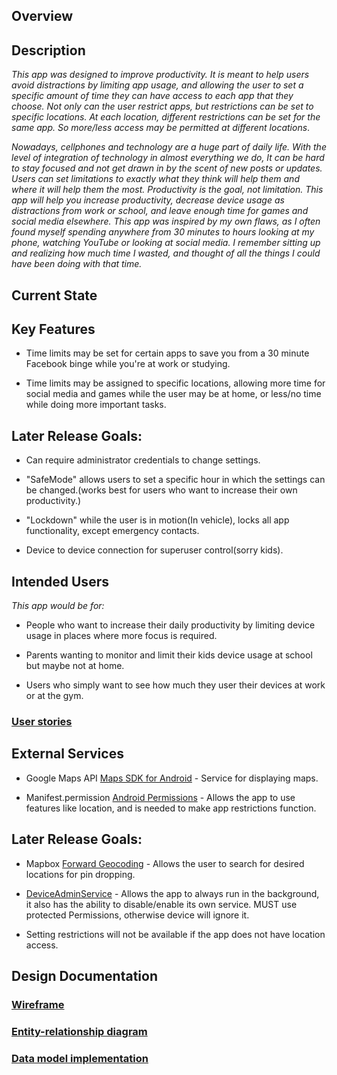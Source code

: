 ## Overview

## Description

_This app was designed to improve productivity. It is meant to help users avoid distractions by limiting app usage, and allowing the user to set a specific amount of time they can have access to each app that they choose. Not only can the user restrict apps, but restrictions can be set to specific locations. At each location, different restrictions can be set for the same app. So more/less access may be permitted at different locations_.

_Nowadays, cellphones and technology are a huge part of daily life. With the level of integration of technology in almost everything we do, It can be hard to stay focused and not get drawn in by the scent of new posts or updates. Users can set limitations to exactly what they think will help them and where it will help them the most. Productivity is the goal, not limitation. This app will help you increase productivity, decrease device usage as distractions from work or school, and leave enough time for games and social media elsewhere. This app was inspired by my own flaws, as I often found myself spending anywhere from 30 minutes to hours looking at my phone, watching YouTube or looking at social media. I remember sitting up and realizing how much time I wasted, and thought of all the things I could have been doing with that time._

## Current State


## Key Features

* Time limits may be set for certain apps to save you from a 30 minute Facebook binge while you're at work or studying.

* Time limits may be assigned to specific locations, allowing more time for social media and games while the user may be at home, or less/no time while doing more important tasks.

## Later Release Goals:

* Can require administrator credentials to change settings.

* "SafeMode" allows users to set a specific hour in which the settings can be changed.(works best for users who want to increase their own productivity.)

* "Lockdown" while the user is in motion(In vehicle), locks all app functionality, except emergency contacts.

* Device to device connection for superuser control(sorry kids).

## Intended Users

_This app would be for:_

* People who want to increase their daily productivity by limiting device usage in places where more focus is required.

* Parents wanting to monitor and limit their kids device usage at school but maybe not at home.  

* Users who simply want to see how much they user their devices at work or at the gym.

### [User stories](user-stories.md)

## External Services

* Google Maps API [Maps SDK for Android](https://developers.google.com/maps/documentation/android-sdk/intro) - Service for displaying maps.

* Manifest.permission [Android Permissions](https://developer.android.com/reference/android/Manifest.permission) - Allows the app to use features like location, and is needed to make app restrictions function.

## Later Release Goals:

* Mapbox [Forward Geocoding](https://docs.mapbox.com/api/search/#geocoding) - Allows the user to search for desired locations for pin dropping.

* [DeviceAdminService](https://developer.android.com/reference/android/app/admin/DeviceAdminService?hl=en) - Allows the app to always run in the background, it also has the ability to disable/enable its own service. MUST use protected Permissions, otherwise device will ignore it.

* Setting restrictions will not be available if the app does not have location access.

## Design Documentation

### [Wireframe](wireframe.md)

### [Entity-relationship diagram](erd.md)

### [Data model implementation](data-model.md)
